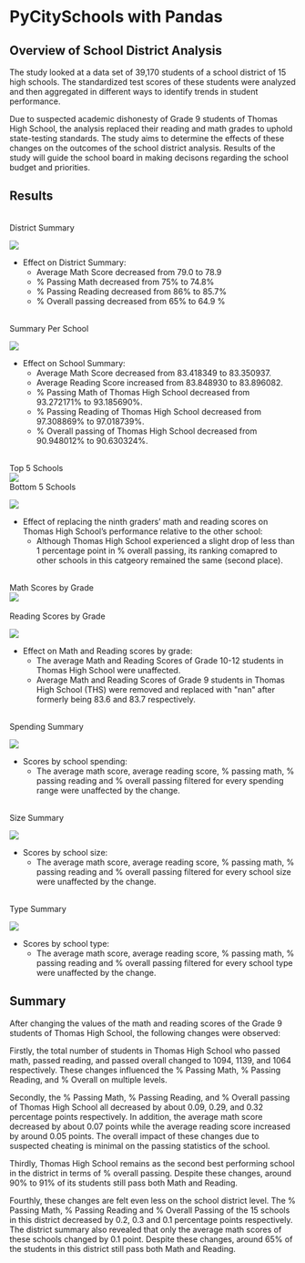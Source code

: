 # PyCitySchools with Pandas
## Overview of School District Analysis

<p>
The study looked at a data set of 39,170 students of a school district of 15 high schools. The standardized test scores of these students were analyzed and then aggregated in different ways to identify trends in student performance.  
</p>
<p>
Due to suspected academic dishonesty of Grade 9 students of Thomas High School, the analysis replaced their reading and math grades to uphold state-testing standards. The study aims to determine the effects of these changes on the outcomes of the school district analysis. Results of the study will guide the school board in making decisons regarding the school budget and priorities. 
</p>

## Results
<br>
District Summary
</br>

<img src = "Resources/district_summary_df.png"></img>
- Effect on District Summary: 
    - Average Math Score decreased from 79.0 to 78.9
    - % Passing Math decreased from 75% to 74.8%
    - % Passing Reading decreased from 86% to 85.7%
    - % Overall passing decreased from 65% to 64.9 %
    
 <br>
Summary Per School
</br>   

<img src = "Resources/per_school_summary_df.png"></img>
- Effect on School Summary:
    - Average Math Score decreased from 83.418349 to 83.350937. 
    - Average Reading Score increased from 83.848930 to 83.896082. 
    - % Passing Math of Thomas High School decreased from 93.272171% to 93.185690%. 
    - % Passing Reading of Thomas High School decreased from 97.308869% to 97.018739%. 
    - % Overall passing of Thomas High School decreased from 90.948012% to 90.630324%. 
    
<br>
Top 5 Schools 
</br>
<img src = "Resources/top_schools.png"></img>
<br>
Bottom 5 Schools 
</br>

<img src = "Resources/bottom_schools.png"></img>
- Effect of replacing the ninth graders’ math and reading scores on Thomas High School’s performance relative to the other school: 
    - Although Thomas High School experienced a slight drop of less than 1 percentage point in % overall passing, its ranking comapred to other schools in this catgeory remained the same (second place). 

<br>
Math Scores by Grade
</br>
<img src = "Resources/math_scores_by_grade.png"></img>
<br>
<br>
Reading Scores by Grade
</br>

<img src = "Resources/reading_scores_by_grade.png"></img>
- Effect on Math and Reading scores by grade: 
    - The average  Math and Reading Scores of Grade 10-12 students in Thomas High School were unaffected.
    - Average Math and Reading Scores of Grade 9 students in Thomas High School (THS) were removed and replaced with "nan" after formerly being 83.6 and 83.7 respectively. 

<br>
Spending Summary
</br>

<img src = "Resources/spending_summary_df.png"></img>
- Scores by school spending: 
    - The average math score, average reading score, % passing math, % passing reading and % overall passing filtered for every spending range were unaffected by the change. 

<br>
Size Summary
</br>

<img src = "Resources/size_summary_df.png"></img>
- Scores by school size: 
    - The average math score, average reading score, % passing math, % passing reading and % overall passing filtered for every school size were unaffected by the change. 

<br>
Type Summary
</br>

<img src = "Resources/type_summary_df.png"></img>
- Scores by school type: 
    - The average math score, average reading score, % passing math, % passing reading and % overall passing filtered for every school type were unaffected by the change. 


## Summary
<p>
After changing the values of the math and reading scores of the Grade 9 students of Thomas High School, the following changes were observed: 
</p>

<p>
Firstly, the total number of students in Thomas High School who passed math, passed reading, and passed overall changed to 1094, 1139, and 1064 respectively. These changes influenced the % Passing Math, % Passing Reading, and % Overall on multiple levels. 
</p>

<p>
Secondly, the % Passing Math, % Passing Reading, and % Overall passing of Thomas High School all decreased by about 0.09, 0.29, and 0.32 percentage points respectively. In addition, the average math score decreased by about 0.07 points while the average reading score increased by around 0.05 points. The overall impact of these changes due to suspected cheating is minimal on the passing statistics of the school.  
</p>

<p>
Thirdly, Thomas High School remains as the second best performing school in the district in terms of % overall passing. Despite these changes, around 90% to 91% of its students still pass both Math and Reading. 
</p>

<p>
Fourthly, these changes are felt even less on the school district level. The % Passing Math, % Passing Reading and % Overall Passing of the 15 schools in this district decreased by 0.2, 0.3 and 0.1 percentage points respectively. The district summary also revealed that only the average math scores of these schools changed by 0.1 point. Despite these changes, around 65% of the students in this district still pass both Math and Reading. 
</p>




